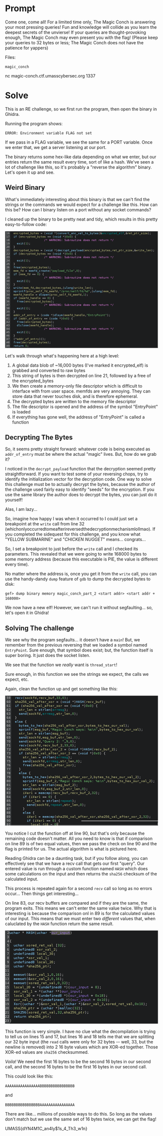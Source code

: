 # Prompt 

Come one, come all! For a limited time only, The Magic Conch is answering your most pressing queries! Fun and knowledge will collide as you learn the deepest secrets of the unvierse! If your queries are thought-provoking enough, The Magic Conch may even present you with the flag! (Please keep your queries to 32 bytes or less; The Magic Conch does not have the patience for yappers)

Files:

    magic_conch

nc magic-conch.ctf.umasscybersec.org 1337 

# Solve 

This is an RE challenge, so we first run the program, then open the binary in Ghidra. 

Running the program shows: 

```
ERROR: Environment variable FLAG not set
```

If we pass in a FLAG variable, we see the same for a PORT variable. Once we enter that, we get a server listening at our port. 

The binary returns some hex-like data depending on what we enter, but our entries return the same result every time, sort of like a hash. We've seen a lot of challenge like this, so it's probably a "reverse the algorithm" binary. Let's open it up and see.

## Weird Binary 

What's immediately interesting about this binary is that we can't find the strings or the commands we would expect for a challenge like this. How can this be? How can I binary listen on a port without any socket commands?

I cleaned up the binary to be pretty neat and tidy, which results in this pretty easy-to-follow code:

![cleaned up code](./media/cleaned_up_code.png)

Let's walk through what's happening here at a high level:

1. A global data blob of ~16,000 bytes (I've marked it encrypted_elf) is grabbed and converted to raw bytes 
2. This string of bytes is then decrypted on line 21, followed by a free of the encrypted_bytes
3. We then create a memory-only file descriptor which is difficult to interface with from user space. memfds are very annoying. They can store data that never touches disk, and is therefore ephemeral.
4. The decrypted bytes are written to the memory file descriptor 
5. The file descriptor is opened and the address of the symbol "EntryPoint" is loaded
6. If everything has gone well, the address of "EntryPoint" is called a function 

## Decrypting The Bytes 

So, it seems pretty straight forward: whatever code is being executed as `addr_of_entry` must be where the actual "magic" lives. But, how do we grab it? 

I noticed in the `decrypt_payload` function that the decryption seemed pretty straightforward. If you want to test some of your reversing chops, try to identify the initialization vector for the decryption code. One way to solve this challenge must be to actually decrypt the bytes, because the author of the challenge used fairly easy to identify "seeds" for the encryption. If you use the same library the author does to decrypt the bytes, you can just do it yourself! 

Alas, I am lazy... 

So, imagine how happy I was when it occurred to I could just set a breakpoint at the `write` call from line 32 (whichonlyoccurredtomeafterireversedthedecryptionmechanismlollmao). If you completed the sidequest for this challenge, and you know what "YELLOW SUBMARINE" and "*CHICKEN NUGGET*" means... congrats...

So, I set a breakpoint to just before the `write` call and I checked its parameters. This revealed that we were going to write 168000 bytes to some memory address (because this executable is PIE, the value is different every time).

No matter where the address is, once you get it from the `write` call, you can use the handy-dandy `dump` feature of `gdb` to dump the decrypted bytes to disk:

```
gef> dump binary memory magic_conch_part_2 <start addr> <start addr + 168000>
```

We now have a new elf! However, we can't run it without segfaulting... so, let's open it in Ghidra!

## Solving The challenge 

We see why the program segfaults... it doesn't have a `main`! But, we remember from the previous reversing that we loaded a symbol named `EntryPoint`. Sure enough, that symbol does exist; but, the function itself is super boring. It just does the socket listen. 

We see that the function we *really* want is `thread_start`!

Sure enough, in this function we see the strings we expect, the calls we expect, etc.

Again, clean the function up and get something like this: 

![cleaned up code 2](./media/cleaned_up_part_2.png)

You notice I cut the function off at line 90, but that's only because the remaining code doesn't matter. All you need to know is that if comparison on line 89 is of two equal values, then we pass the check on line 90 and the flag is printed for us. The actual algorithm is what is pictured here. 

Reading Ghidra can be a daunting task, but if you follow along, you can effectively see that we have a recv call that gets our first "query". Our entered value is run through a custom function named `HASH` which does some calculations on the input and then returns the `sha256` checksum of the calculated input.

This process is repeated again for a second `recv` call so long as no errors occur... Then things get interesting... 

On line 83, our recv buffers are compared and if they are the same, the program exits. This means we can't enter the same value twice. Why that is interesting is because the comparison onl in 89 is for the calculated values of our input. This means that we must enter two *different* values that, when caluclated by the `HASH` function return the same result. 

![hash algorithm](./media/hash.png)

This function is very simple. I have no clue what the decompilation is trying to tell us on lines 15 and 17, but lines 16 and 18 tells me that we are splitting our 32 byte input (the `read` calls were only for 32 bytes -- well, 33, but the newline is removed) into 2 16 byte values which are XOR-ed together. Those XOR-ed values are `sha256` checksummed. 

*Voila!* We need the first 16 bytes to be the second 16 bytes in our second call, and the second 16 bytes to be the first 16 bytes in our second call. 

This could look like this: 

`AAAAAAAAAAAAAAAABBBBBBBBBBBBBBBB`

and 

`BBBBBBBBBBBBBBBBAAAAAAAAAAAAAAAA`

There are like... millions of possible ways to do this. So long as the values don't match but we use the same set of 16 bytes twice, we can get the flag!

UMASS{dYN4M1C_an4ly$1s_4_Th3_w1n}
